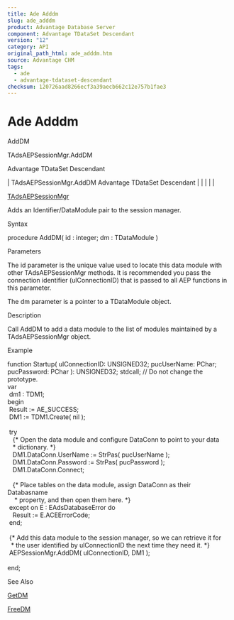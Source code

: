 ```yaml
---
title: Ade Adddm
slug: ade_adddm
product: Advantage Database Server
component: Advantage TDataSet Descendant
version: "12"
category: API
original_path_html: ade_adddm.htm
source: Advantage CHM
tags:
  - ade
  - advantage-tdataset-descendant
checksum: 120726aad8266ecf3a39aecb662c12e757b1fae3
---
```


# Ade Adddm

AddDM

TAdsAEPSessionMgr.AddDM

Advantage TDataSet Descendant

| TAdsAEPSessionMgr.AddDM  Advantage TDataSet Descendant |  |  |  |  |

[TAdsAEPSessionMgr](ade_tadsaepsessionmgr.md)

Adds an Identifier/DataModule pair to the session manager.

Syntax

procedure AddDM( id : integer; dm : TDataModule )

Parameters

The id parameter is the unique value used to locate this data module with other TAdsAEPSessionMgr methods. It is recommended you pass the connection identifier (ulConnectionID) that is passed to all AEP functions in this parameter.

The dm parameter is a pointer to a TDataModule object.

Description

Call AddDM to add a data module to the list of modules maintained by a TAdsAEPSessionMgr object.

Example

function Startup( ulConnectionID: UNSIGNED32; pucUserName: PChar; pucPassword: PChar ): UNSIGNED32; stdcall; // Do not change the prototype.   
var  
  dm1 : TDM1;   
begin  
  Result := AE\_SUCCESS;   
  DM1 := TDM1.Create( nil );   
   
  try   
    {\* Open the data module and configure DataConn to point to your data   
    \* dictionary. \*}   
    DM1.DataConn.UserName := StrPas( pucUserName );  
    DM1.DataConn.Password := StrPas( pucPassword );   
    DM1.DataConn.Connect;  
   
    {\* Place tables on the data module, assign DataConn as their Databasname   
     \* property, and then open them here. \*}   
  except on E : EAdsDatabaseError do   
    Result := E.ACEErrorCode;   
  end;   
   
  {\* Add this data module to the session manager, so we can retrieve it for   
   \* the user identified by ulConnectionID the next time they need it. \*}   
  AEPSessionMgr.AddDM( ulConnectionID, DM1 );   
   
end;

See Also

[GetDM](ade_getdm.md)

[FreeDM](ade_freedm.md)
